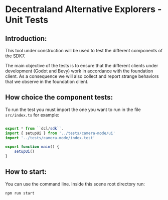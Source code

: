 # Decentraland Alternative Explorers - Unit Tests
## Introduction:

This tool under construction will be used to test the different components of the SDK7.

The main objective of the tests is to ensure that the different clients under development (Godot and Bevy) work in accordance with the foundation client.
As a consequence we will also collect and report strange behaviors that we observe in the foundation client.

## How choice the component tests:
To run the test you must import the one you want to run in the file `src/index.ts` for example:

```Typescript

export * from ``dcl/sdk``.
import { setupUi } from '../tests/camera-mode/ui'
import '../tests/camera-mode/index.test'

export function main() {
    setupUi()
}
```

## How to start:
You can use the command line. Inside this scene root directory run:

```
npm run start
```
